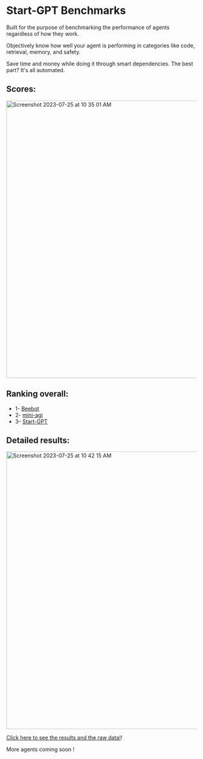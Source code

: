 # Start-GPT Benchmarks

Built for the purpose of benchmarking the performance of agents regardless of how they work.

Objectively know how well your agent is performing in categories like code, retrieval, memory, and safety.

Save time and money while doing it through smart dependencies. The best part? It's all automated.

## Scores:

<img width="733" alt="Screenshot 2023-07-25 at 10 35 01 AM" src="https://github.com/KhulnaSoft/Start-GPT-Benchmarks/assets/9652976/98963e0b-18b9-4b17-9a6a-4d3e4418af70">

## Ranking overall:

- 1- [Beebot](https://github.com/AutoPackAI/beebot)
- 2- [mini-agi](https://github.com/muellerberndt/mini-agi)
- 3- [Start-GPT](https://github.com/KhulnaSoft/StartGPT)

## Detailed results:

<img width="733" alt="Screenshot 2023-07-25 at 10 42 15 AM" src="https://github.com/KhulnaSoft/Start-GPT-Benchmarks/assets/9652976/39be464c-c842-4437-b28a-07d878542a83">

[Click here to see the results and the raw data!](https://docs.google.com/spreadsheets/d/1WXm16P2AHNbKpkOI0LYBpcsGG0O7D8HYTG5Uj0PaJjA/edit#gid=203558751)!

More agents coming soon !
